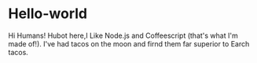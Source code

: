 # Hello-world

Hi Humans!
Hubot here,I Like Node.js and Coffeescript (that's what I'm made of!).
I've had tacos on the moon and firnd them far superior to Earch tacos.

